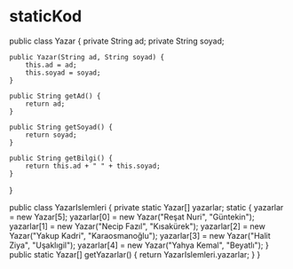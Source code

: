 # staticKod
public class Yazar {
    private String ad;
    private String soyad;

    public Yazar(String ad, String soyad) {
        this.ad = ad;
        this.soyad = soyad;
    }

    public String getAd() {
        return ad;
    }

    public String getSoyad() {
        return soyad;
    }

    public String getBilgi() {
        return this.ad + " " + this.soyad;
    }
}


public class YazarIslemleri {
    private static Yazar[] yazarlar;
    static {
        yazarlar = new Yazar[5];
        yazarlar[0] = new Yazar("Reşat Nuri", "Güntekin");
        yazarlar[1] = new Yazar("Necip Fazıl", "Kısakürek");
        yazarlar[2] = new Yazar("Yakup Kadri", "Karaosmanoğlu");
        yazarlar[3] = new Yazar("Halit Ziya", "Uşaklıgil");
        yazarlar[4] = new Yazar("Yahya Kemal", "Beyatlı");
    }
    public static Yazar[] getYazarlar() {
        return YazarIslemleri.yazarlar;
    }
}
